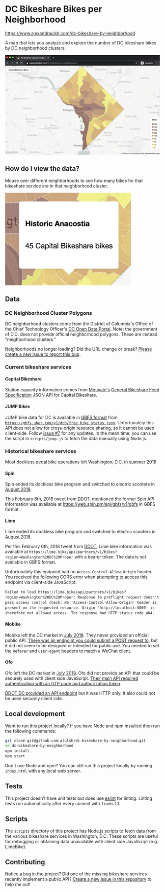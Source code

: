 # DC Bikeshare Bikes per Neighborhood

https://www.alexandraulsh.com/dc-bikeshare-by-neighborhood

A map that lets you analyze and explore the number of DC bikeshare bikes by DC neighborhood clusters.

![Screenshot of dc-bikeshare-by-neighborhood map](assets/map-full.png)

## How do I view the data?

Mouse over different neighborhoods to see how many bikes for that bikeshare service are in that neighborhood cluster.

![Neighborhood mouseover popup with number of bikeshare bikes](assets/mouseover.png)

## Data

### DC Neighborhood Cluster Polygons

DC neighborhood clusters come from the District of Columbia's Office of the Chief Technology Officer's [DC Open Data Portal](http://opendata.dc.gov/datasets/neighborhood-clusters). Note: the government of D.C. does not provide official neighborhood polygons. These are instead "neighborhood clusters."

Neighborhoods no longer loading? Did the URL change or break? [Please create a new issue to report this bug](https://github.com/alulsh/dc-bikeshare-by-neighborhood/issues/new).

### Current bikeshare services

#### Capital Bikeshare

Station capacity information comes from [Motivate's](https://www.motivateco.com/use-our-data/) [General Bikeshare Feed Specification](https://gbfs.capitalbikeshare.com/gbfs/gbfs.json) JSON API for Capital Bikeshare.

#### JUMP Bikes

JUMP bike data for DC is available in [GBFS format](https://github.com/NABSA/gbfs) from [`https://gbfs.uber.com/v1/dcb/free_bike_status.json`](https://gbfs.uber.com/v1/dcb/free_bike_status.json). Unfortunately this API does not allow for cross-origin resource sharing, so it cannot be used client-side. Follow [issue #7](https://github.com/alulsh/dc-bikeshare-by-neighborhood/issues/7) for any updates. In the mean time, you can use the script in `scripts/jump.js` to fetch the data manually using Node.js.

### Historical bikeshare services

Most dockless pedal bike operations left Washington, D.C. in [summer 2018](https://ggwash.org/view/69307/who-killed-dcs-dockless-pedal-bicycles)

#### Spin

Spin ended its dockless bike program and switched to electric scooters in [August 2018](https://dc.curbed.com/2018/8/20/17761122/dc-dockless-bikes-scooters-transportation-spin-pilot).

This February 6th, 2018 tweet from [DDOT](https://twitter.com/DDOTDC/status/960885112731832320), mentioned the former Spin API information was available at https://web.spin.pm/api/gbfs/v1/gbfs in GBFS format.

#### Lime

Lime ended its dockless bike program and switched to electric scooters in [August 2018](https://dc.curbed.com/2018/8/31/17806012/dc-dockless-bikes-scooters-lime-pilot-program).

Per this February 6th, 2018 tweet from [DDOT](https://twitter.com/DDOTDC/status/960885111066636289), Lime bike information was available at `https://lime.bike/api/partners/v1/bikes?region=Washington%20DC%20Proper` with a bearer token. The data is not available in GBFS format.

Unfortunately this endpoint had no `Access-Control-Allow-Origin` header. You received the following CORS error when attempting to access this endpoint via client-side JavaScript:

`Failed to load https://lime.bike/api/partners/v1/bikes?region=Washington%20DC%20Proper: Response to preflight request doesn't pass access control check: No 'Access-Control-Allow-Origin' header is present on the requested resource. Origin 'http://localhost:5000' is therefore not allowed access. The response had HTTP status code 404.`

#### Mobike

Mobike left the DC market in [July 2018](https://www.washingtonpost.com/news/dr-gridlock/wp/2018/07/25/mobike-becomes-second-dockless-bike-operator-to-pull-out-of-d-c/). They never provided an official public API. [There was an endpoint you could submit a POST request to](https://github.com/ubahnverleih/WoBike#mobike-china-italy-uk-japan), but it did not seem to be designed or intended for public use. You needed to set the `Referer` and `user-agent` headers to match a WeChat client.

#### Ofo

Ofo left the DC market in [July 2018](https://www.washingtonpost.com/news/dr-gridlock/wp/2018/07/24/dockless-bike-share-company-ofo-is-the-first-to-pull-out-of-d-c/). Ofo did not provide an API that could be securely used with client side JavaScript. [Their main API required authentication with an OTP code and authorization token](https://github.com/ubahnverleih/WoBike/blob/master/Ofo.md).

[DDOT DC provided an API endpoint](https://twitter.com/DDOTDC/status/963143987216314368) but it was HTTP only. It also could not be used securely client side.

## Local development

Want to run this project locally? If you have Node and npm installed then run the following commands:

```sh
git clone git@github.com:alulsh/dc-bikeshare-by-neighborhood.git
cd dc-bikeshare-by-neighborhood
npm install
npm start
```

Don't use Node and npm? You can still run this project locally by running `index.html` with any local web server.

## Tests

This project doesn't have unit tests but does use [eslint](https://eslint.org/) for linting. Linting tests run automatically after every commit with Travis CI.

## Scripts

The `scripts` directory of this project has Node.js scripts to fetch data from the various bikeshare services in Washington, D.C. These scripts are useful for debugging or obtaining data unavailable with client side JavaScript (e.g. LimeBike).

## Contributing

Notice a bug in the project? Did one of the missing bikeshare services recently implement a public API? [Create a new issue in this repository](https://github.com/alulsh/dc-bikeshare-by-neighborhood/issues/new) to help me out!